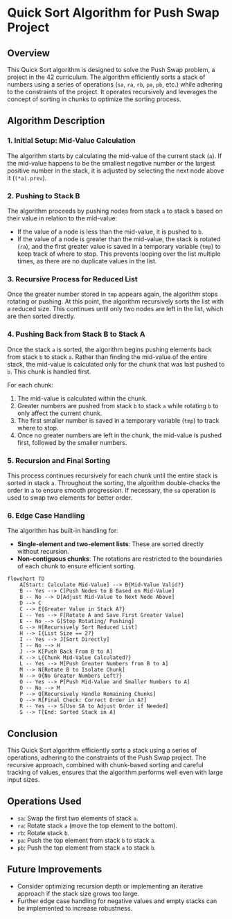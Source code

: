 # Quick Sort Algorithm for Push Swap Project

## Overview

This Quick Sort algorithm is designed to solve the Push Swap problem, a project in the 42 curriculum. The algorithm efficiently sorts a stack of numbers using a series of operations (`sa`, `ra`, `rb`, `pa`, `pb`, etc.) while adhering to the constraints of the project. It operates recursively and leverages the concept of sorting in chunks to optimize the sorting process.

## Algorithm Description

### 1. Initial Setup: Mid-Value Calculation

The algorithm starts by calculating the mid-value of the current stack (`a`). If the mid-value happens to be the smallest negative number or the largest positive number in the stack, it is adjusted by selecting the next node above it (`(*a).prev`).

### 2. Pushing to Stack B

The algorithm proceeds by pushing nodes from stack `a` to stack `b` based on their value in relation to the mid-value:

- If the value of a node is less than the mid-value, it is pushed to `b`.
- If the value of a node is greater than the mid-value, the stack is rotated (`ra`), and the first greater value is saved in a temporary variable (`tmp`) to keep track of where to stop. This prevents looping over the list multiple times, as there are no duplicate values in the list.

### 3. Recursive Process for Reduced List

Once the greater number stored in `tmp` appears again, the algorithm stops rotating or pushing. At this point, the algorithm recursively sorts the list with a reduced size. This continues until only two nodes are left in the list, which are then sorted directly.

### 4. Pushing Back from Stack B to Stack A

Once the stack `a` is sorted, the algorithm begins pushing elements back from stack `b` to stack `a`. Rather than finding the mid-value of the entire stack, the mid-value is calculated only for the chunk that was last pushed to `b`. This chunk is handled first.

For each chunk:
1. The mid-value is calculated within the chunk.
2. Greater numbers are pushed from stack `b` to stack `a` while rotating `b` to only affect the current chunk.
3. The first smaller number is saved in a temporary variable (`tmp`) to track where to stop.
4. Once no greater numbers are left in the chunk, the mid-value is pushed first, followed by the smaller numbers.

### 5. Recursion and Final Sorting

This process continues recursively for each chunk until the entire stack is sorted in stack `a`. Throughout the sorting, the algorithm double-checks the order in `a` to ensure smooth progression. If necessary, the `sa` operation is used to swap two elements for better order.

### 6. Edge Case Handling

The algorithm has built-in handling for:
- **Single-element and two-element lists**: These are sorted directly without recursion.
- **Non-contiguous chunks**: The rotations are restricted to the boundaries of each chunk to ensure efficient sorting.

``` mermaid
flowchart TD
    A[Start: Calculate Mid-Value] --> B{Mid-Value Valid?}
    B -- Yes --> C[Push Nodes to B Based on Mid-Value]
    B -- No --> D[Adjust Mid-Value to Next Node Above]
    D --> C
    C --> E{Greater Value in Stack A?}
    E -- Yes --> F[Rotate A and Save First Greater Value]
    E -- No --> G[Stop Rotating/ Pushing]
    G --> H[Recursively Sort Reduced List]
    H --> I{List Size == 2?}
    I -- Yes --> J[Sort Directly]
    I -- No --> H
    J --> K[Push Back From B to A]
    K --> L{Chunk Mid-Value Calculated?}
    L -- Yes --> M[Push Greater Numbers from B to A]
    M --> N[Rotate B to Isolate Chunk]
    N --> O{No Greater Numbers Left?}
    O -- Yes --> P[Push Mid-Value and Smaller Numbers to A]
    O -- No --> M
    P --> Q[Recursively Handle Remaining Chunks]
    Q --> R[Final Check: Correct Order in A?]
    R -- Yes --> S[Use SA to Adjust Order if Needed]
    S --> T[End: Sorted Stack in A]
```

## Conclusion

This Quick Sort algorithm efficiently sorts a stack using a series of operations, adhering to the constraints of the Push Swap project. The recursive approach, combined with chunk-based sorting and careful tracking of values, ensures that the algorithm performs well even with large input sizes.

## Operations Used

- `sa`: Swap the first two elements of stack `a`.
- `ra`: Rotate stack `a` (move the top element to the bottom).
- `rb`: Rotate stack `b`.
- `pa`: Push the top element from stack `b` to stack `a`.
- `pb`: Push the top element from stack `a` to stack `b`.

## Future Improvements

- Consider optimizing recursion depth or implementing an iterative approach if the stack size grows too large.
- Further edge case handling for negative values and empty stacks can be implemented to increase robustness.
